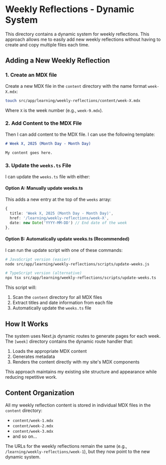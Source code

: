 # Weekly Reflections - Dynamic System

This directory contains a dynamic system for weekly reflections. This approach allows me to easily add new weekly reflections without having to create and copy multiple files each time.

## Adding a New Weekly Reflection

### 1. Create an MDX file

Create a new MDX file in the `content` directory with the name format `week-X.mdx`:

```bash
touch src/app/learning/weekly-reflections/content/week-X.mdx
```

Where `X` is the week number (e.g., `week-9.mdx`).

### 2. Add Content to the MDX File

Then I can add content to the MDX file. I can use the following template:

```md
# Week X, 2025 (Month Day - Month Day)

My content goes here.
```

### 3. Update the `weeks.ts` File

I can update the `weeks.ts` file with either:

#### Option A: Manually update weeks.ts

This adds a new entry at the top of the `weeks` array:

```typescript
{
  title: 'Week X, 2025 (Month Day - Month Day)',
  href: '/learning/weekly-reflections/week-X',
  date: new Date('YYYY-MM-DD') // End date of the week
},
```

#### Option B: Automatically update weeks.ts (Recommended)

I can run the update script with one of these commands:

```bash
# JavaScript version (easier)
node src/app/learning/weekly-reflections/scripts/update-weeks.js

# TypeScript version (alternative)
npx tsx src/app/learning/weekly-reflections/scripts/update-weeks.ts
```

This script will:
1. Scan the `content` directory for all MDX files
2. Extract titles and date information from each file
3. Automatically update the `weeks.ts` file

## How It Works

The system uses Next.js dynamic routes to generate pages for each week. The `[week]` directory contains the dynamic route handler that:

1. Loads the appropriate MDX content
2. Generates metadata
3. Renders the content directly with my site's MDX components

This approach maintains my existing site structure and appearance while reducing repetitive work.

## Content Organization

All my weekly reflection content is stored in individual MDX files in the `content` directory:

- `content/week-1.mdx`
- `content/week-2.mdx`
- `content/week-3.mdx`
- and so on...

The URLs for the weekly reflections remain the same (e.g., `/learning/weekly-reflections/week-1`), but they now point to the new dynamic system.